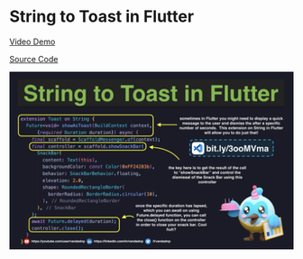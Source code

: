 # String to Toast in Flutter

[Video Demo](https://youtu.be/G4ta9YtIdks)

[Source Code](string-to-toast-in-flutter.dart)

![](string-to-toast-in-flutter.jpg)
